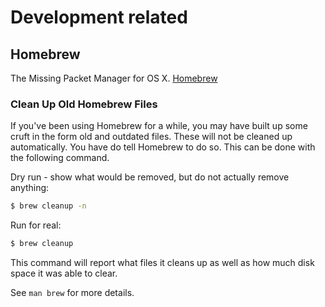 # Development related

## Homebrew

The Missing Packet Manager for OS X. [Homebrew](https://github.com/Homebrew/homebrew)

### Clean Up Old Homebrew Files

If you've been using Homebrew for a while, you may have built up some cruft in the form old and outdated files. These will not be cleaned up automatically. You have do tell Homebrew to do so. This can be done with the following command.

Dry run - show what would be removed, but do not actually remove anything:
```bash
$ brew cleanup -n 
```

Run for real:
```bash
$ brew cleanup
```

This command will report what files it cleans up as well as how much disk
space it was able to clear.

See `man brew` for more details.
